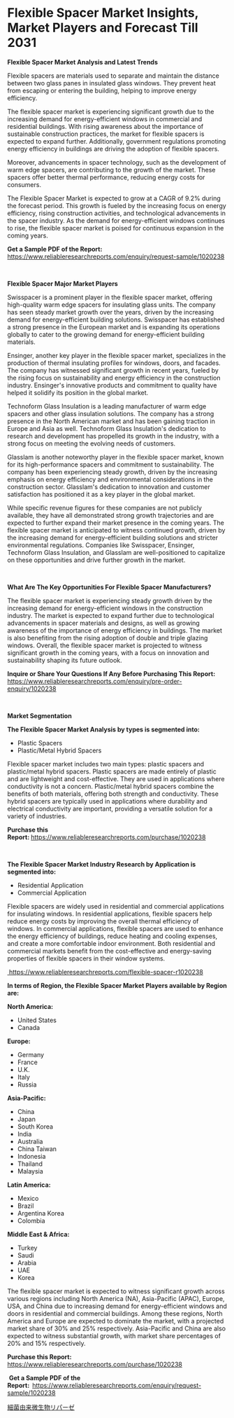 <p><h1>Flexible Spacer Market Insights, Market Players and Forecast Till 2031</h1></p><p><strong>Flexible Spacer Market Analysis and Latest Trends</strong></p>
<p><p>Flexible spacers are materials used to separate and maintain the distance between two glass panes in insulated glass windows. They prevent heat from escaping or entering the building, helping to improve energy efficiency.</p><p>The flexible spacer market is experiencing significant growth due to the increasing demand for energy-efficient windows in commercial and residential buildings. With rising awareness about the importance of sustainable construction practices, the market for flexible spacers is expected to expand further. Additionally, government regulations promoting energy efficiency in buildings are driving the adoption of flexible spacers.</p><p>Moreover, advancements in spacer technology, such as the development of warm edge spacers, are contributing to the growth of the market. These spacers offer better thermal performance, reducing energy costs for consumers.</p><p>The Flexible Spacer Market is expected to grow at a CAGR of 9.2% during the forecast period. This growth is fueled by the increasing focus on energy efficiency, rising construction activities, and technological advancements in the spacer industry. As the demand for energy-efficient windows continues to rise, the flexible spacer market is poised for continuous expansion in the coming years.</p></p>
<p><strong>Get a Sample PDF of the Report:&nbsp;</strong> <a href="https://www.reliableresearchreports.com/enquiry/request-sample/1020238">https://www.reliableresearchreports.com/enquiry/request-sample/1020238</a></p>
<p>&nbsp;</p>
<p><strong>Flexible Spacer Major Market Players</strong></p>
<p><p>Swisspacer is a prominent player in the flexible spacer market, offering high-quality warm edge spacers for insulating glass units. The company has seen steady market growth over the years, driven by the increasing demand for energy-efficient building solutions. Swisspacer has established a strong presence in the European market and is expanding its operations globally to cater to the growing demand for energy-efficient building materials.</p><p>Ensinger, another key player in the flexible spacer market, specializes in the production of thermal insulating profiles for windows, doors, and facades. The company has witnessed significant growth in recent years, fueled by the rising focus on sustainability and energy efficiency in the construction industry. Ensinger's innovative products and commitment to quality have helped it solidify its position in the global market.</p><p>Technoform Glass Insulation is a leading manufacturer of warm edge spacers and other glass insulation solutions. The company has a strong presence in the North American market and has been gaining traction in Europe and Asia as well. Technoform Glass Insulation's dedication to research and development has propelled its growth in the industry, with a strong focus on meeting the evolving needs of customers.</p><p>Glasslam is another noteworthy player in the flexible spacer market, known for its high-performance spacers and commitment to sustainability. The company has been experiencing steady growth, driven by the increasing emphasis on energy efficiency and environmental considerations in the construction sector. Glasslam's dedication to innovation and customer satisfaction has positioned it as a key player in the global market.</p><p>While specific revenue figures for these companies are not publicly available, they have all demonstrated strong growth trajectories and are expected to further expand their market presence in the coming years. The flexible spacer market is anticipated to witness continued growth, driven by the increasing demand for energy-efficient building solutions and stricter environmental regulations. Companies like Swisspacer, Ensinger, Technoform Glass Insulation, and Glasslam are well-positioned to capitalize on these opportunities and drive further growth in the market.</p></p>
<p>&nbsp;</p>
<p><strong>What Are The Key Opportunities For Flexible Spacer Manufacturers?</strong></p>
<p><p>The flexible spacer market is experiencing steady growth driven by the increasing demand for energy-efficient windows in the construction industry. The market is expected to expand further due to technological advancements in spacer materials and designs, as well as growing awareness of the importance of energy efficiency in buildings. The market is also benefiting from the rising adoption of double and triple glazing windows. Overall, the flexible spacer market is projected to witness significant growth in the coming years, with a focus on innovation and sustainability shaping its future outlook.</p></p>
<p><strong>Inquire or Share Your Questions If Any Before Purchasing This Report:</strong> <a href="https://www.reliableresearchreports.com/enquiry/pre-order-enquiry/1020238">https://www.reliableresearchreports.com/enquiry/pre-order-enquiry/1020238</a></p>
<p>&nbsp;</p>
<p><strong>Market Segmentation</strong></p>
<p><strong>The Flexible Spacer Market Analysis by types is segmented into:</strong></p>
<p><ul><li>Plastic Spacers</li><li>Plastic/Metal Hybrid Spacers</li></ul></p>
<p><p>Flexible spacer market includes two main types: plastic spacers and plastic/metal hybrid spacers. Plastic spacers are made entirely of plastic and are lightweight and cost-effective. They are used in applications where conductivity is not a concern. Plastic/metal hybrid spacers combine the benefits of both materials, offering both strength and conductivity. These hybrid spacers are typically used in applications where durability and electrical conductivity are important, providing a versatile solution for a variety of industries.</p></p>
<p><strong>Purchase this Report:&nbsp;</strong><a href="https://www.reliableresearchreports.com/purchase/1020238">https://www.reliableresearchreports.com/purchase/1020238</a></p>
<p>&nbsp;</p>
<p><strong>The Flexible Spacer Market Industry Research by Application is segmented into:</strong></p>
<p><ul><li>Residential Application</li><li>Commercial Application</li></ul></p>
<p><p>Flexible spacers are widely used in residential and commercial applications for insulating windows. In residential applications, flexible spacers help reduce energy costs by improving the overall thermal efficiency of windows. In commercial applications, flexible spacers are used to enhance the energy efficiency of buildings, reduce heating and cooling expenses, and create a more comfortable indoor environment. Both residential and commercial markets benefit from the cost-effective and energy-saving properties of flexible spacers in their window systems.</p></p>
<p><a href="https://www.reliableresearchreports.com/flexible-spacer-r1020238">&nbsp;https://www.reliableresearchreports.com/flexible-spacer-r1020238</a></p>
<p><strong>In terms of Region, the Flexible Spacer Market Players available by Region are:</strong></p>
<p>
    <p> <strong> North America: </strong>
        <ul>
            <li>United States</li>
            <li>Canada</li>
        </ul>
        </p> 
    <p> <strong> Europe: </strong>
        <ul>
            <li>Germany</li>
            <li>France</li>
            <li>U.K.</li>
            <li>Italy</li>
            <li>Russia</li>
        </ul>
        </p> 
    <p> <strong> Asia-Pacific: </strong>
        <ul>
            <li>China</li>
            <li>Japan</li>
            <li>South Korea</li>
            <li>India</li>
            <li>Australia</li>
            <li>China Taiwan</li>
            <li>Indonesia</li>
            <li>Thailand</li>
            <li>Malaysia</li>
        </ul>
        </p> 
    <p> <strong> Latin America: </strong>
        <ul>
            <li>Mexico</li>
            <li>Brazil</li>
            <li>Argentina Korea</li>
            <li>Colombia</li>
        </ul>
        </p> 
    <p> <strong> Middle East & Africa: </strong>
        <ul>
            <li>Turkey</li>
            <li>Saudi</li>
            <li>Arabia</li>
            <li>UAE</li>
            <li>Korea</li>
        </ul>
    </p>
    </p>
<p><p>The flexible spacer market is expected to witness significant growth across various regions including North America (NA), Asia-Pacific (APAC), Europe, USA, and China due to increasing demand for energy-efficient windows and doors in residential and commercial buildings. Among these regions, North America and Europe are expected to dominate the market, with a projected market share of 30% and 25% respectively. Asia-Pacific and China are also expected to witness substantial growth, with market share percentages of 20% and 15% respectively.</p></p>
<p><strong>Purchase this Report: </strong><a href="https://www.reliableresearchreports.com/purchase/1020238">https://www.reliableresearchreports.com/purchase/1020238</a></p>
<p>&nbsp;<strong>Get a Sample PDF of the Report:&nbsp;&nbsp;</strong><a href="https://www.reliableresearchreports.com/enquiry/request-sample/1020238">https://www.reliableresearchreports.com/enquiry/request-sample/1020238</a></p>
<p><strong></strong></p>
<p><p><a href="https://medium.com/@ridleydamion/%E7%B4%B0%E8%8F%8C%E7%94%B1%E6%9D%A5%E3%81%AE%E5%BE%AE%E7%94%9F%E7%89%A9%E3%83%AA%E3%83%91%E3%83%BC%E3%82%BC%E7%94%A3%E6%A5%AD%E3%81%AB%E9%96%A2%E3%81%99%E3%82%8B%E6%B4%9E%E5%AF%9F-2031%E5%B9%B4%E3%81%BE%E3%81%A7%E3%81%AE%E5%B8%82%E5%A0%B4%E9%87%91%E8%9E%8D%E7%8A%B6%E6%B3%81-%E5%B8%82%E5%A0%B4%E8%A6%8F%E6%A8%A1-%E5%8F%8E%E7%9B%8A%E5%88%86%E6%9E%90-2fc32bde32da">細菌由来微生物リパーゼ</a></p></p>